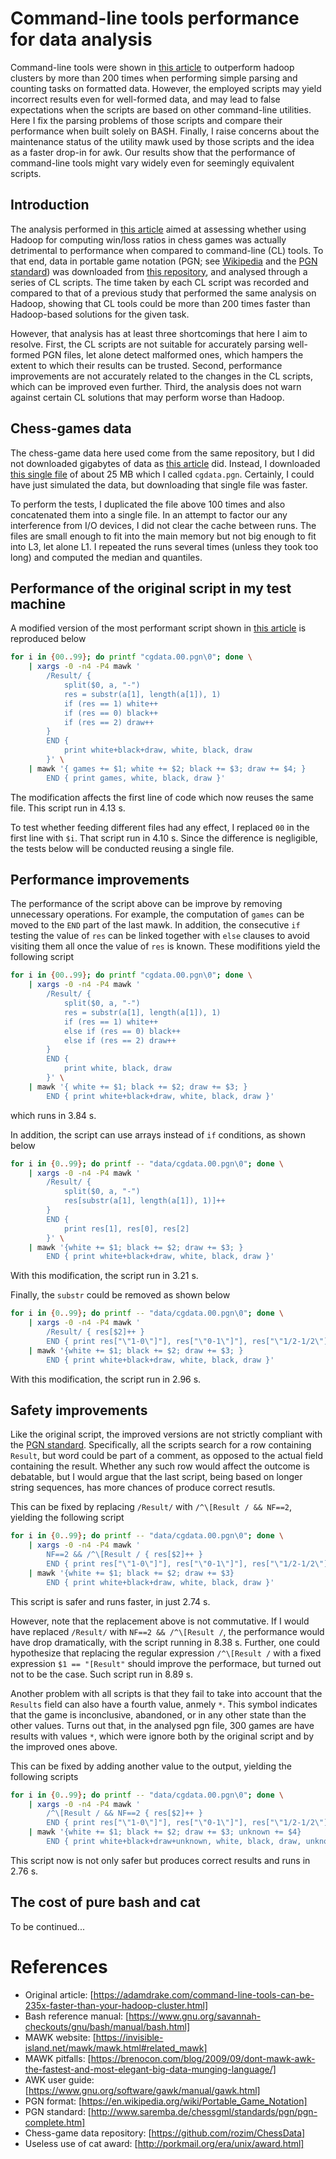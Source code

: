 # Command-line tools performance for data analysis

Command-line tools were shown in [this article](https://adamdrake.com/command-line-tools-can-be-235x-faster-than-your-hadoop-cluster.html) to outperform hadoop clusters by more than 200 times when performing simple parsing and counting tasks on formatted data. However, the employed scripts may yield incorrect results even for well-formed data, and may lead to false expectations when the scripts are based on other command-line utilities. Here I fix the parsing problems of those scripts and compare their performance when built solely on BASH. Finally, I raise concerns about the maintenance status of the utility mawk used by those scripts and the idea as a faster drop-in for awk. Our results show that the performance of command-line tools might vary widely even for seemingly equivalent scripts.
 
## Introduction

The analysis performed in [this article](https://adamdrake.com/command-line-tools-can-be-235x-faster-than-your-hadoop-cluster.html) aimed at assessing whether using Hadoop for computing win/loss ratios in chess games was actually detrimental to performance when compared to command-line (CL) tools. To that end, data in portable game notation (PGN; see [Wikipedia](https://en.wikipedia.org/wiki/Portable_Game_Notation) and the [PGN standard](http://www.saremba.de/chessgml/standards/pgn/pgn-complete.htm)) was downloaded from [this repository](https://github.com/rozim/ChessData), and analysed through a series of CL scripts. The time taken by each CL script was recorded and compared to that of a previous study that performed the same analysis on Hadoop, showing that CL tools could be more than 200 times faster than Hadoop-based solutions for the given task. 

However, that analysis has at least three shortcomings that here I aim to resolve. First, the CL scripts are not suitable for accurately parsing well-formed PGN files, let alone detect malformed ones, which hampers the extent to which their results can be trusted. Second, performance improvements are not accurately related to the changes in the CL scripts, which can be improved even further. Third, the analysis does not warn against certain CL solutions that may perform worse than Hadoop.

## Chess-games data

The chess-game data here used come from the same repository, but I did not downloaded gigabytes of data as [this article](https://adamdrake.com/command-line-tools-can-be-235x-faster-than-your-hadoop-cluster.html) did. Instead, I downloaded [this single file](https://github.com/rozim/ChessData/blob/master/mega2400_part_01.pgn) of about 25 MB which I called `cgdata.pgn`. Certainly, I could have just simulated the data, but downloading that single file was faster.

To perform the tests, I duplicated the file above 100 times and also concatenated them into a single file. In an attempt to factor our any interference from I/O devices, I did not clear the cache between runs. The files are small enough to fit into the main memory but not big enough to fit into L3, let alone L1. I repeated the runs several times (unless they took too long) and computed the median and quantiles. 

## Performance of the original script in my test machine

A modified version of the most performant script shown in [this article](https://adamdrake.com/command-line-tools-can-be-235x-faster-than-your-hadoop-cluster.html) is reproduced below

```bash
for i in {00..99}; do printf "cgdata.00.pgn\0"; done \
	| xargs -0 -n4 -P4 mawk '
		/Result/ { 
			split($0, a, "-")
			res = substr(a[1], length(a[1]), 1)
			if (res == 1) white++ 
			if (res == 0) black++ 
			if (res == 2) draw++ 
		} 
		END { 
			print white+black+draw, white, black, draw 
		}' \
	| mawk '{ games += $1; white += $2; black += $3; draw += $4; } 
		END { print games, white, black, draw }'
```

The modification affects the first line of code which now reuses the same file. This script run in 4.13 s. 

To test whether feeding different files had any effect, I replaced `00` in the first line with `$i`. That script run in 4.10 s. Since the difference is negligible, the tests below will be conducted reusing a single file. 

## Performance improvements

The performance of the script above can be improve by removing unnecessary operations. For example, the computation of `games` can be moved to the `END` part of the last mawk. In addition, the consecutive `if` testing the value of `res` can be linked together with `else` clauses to avoid visiting them all once the value of `res` is known. These modifitions yield the following script

```bash
for i in {00..99}; do printf "cgdata.00.pgn\0"; done \
	| xargs -0 -n4 -P4 mawk '
		/Result/ { 
			split($0, a, "-")
			res = substr(a[1], length(a[1]), 1)
			if (res == 1) white++ 
			else if (res == 0) black++ 
			else if (res == 2) draw++ 
		} 
		END { 
			print white, black, draw 
		}' \
	| mawk '{ white += $1; black += $2; draw += $3; } 
		END { print white+black+draw, white, black, draw }'
```
which runs in 3.84 s.

In addition, the script can use arrays instead of `if` conditions, as shown below

```bash
for i in {0..99}; do printf -- "data/cgdata.00.pgn\0"; done \
	| xargs -0 -n4 -P4 mawk '
		/Result/ { 
			split($0, a, "-")
			res[substr(a[1], length(a[1]), 1)]++
		} 
		END { 
			print res[1], res[0], res[2] 
		}' \
	| mawk '{white += $1; black += $2; draw += $3; } 
		END { print white+black+draw, white, black, draw }'
```
With this modification, the script run in 3.21 s.

Finally, the `substr` could be removed as shown below

```bash
for i in {0..99}; do printf -- "data/cgdata.00.pgn\0"; done \
	| xargs -0 -n4 -P4 mawk '
		/Result/ { res[$2]++ } 
		END { print res["\"1-0\"]"], res["\"0-1\"]"], res["\"1/2-1/2\"]"] }' \
	| mawk '{white += $1; black += $2; draw += $3; } 
		END { print white+black+draw, white, black, draw }'
```
With this modification, the script run in 2.96 s.


## Safety improvements

Like the original script, the improved versions are not strictly compliant with the [PGN standard](http://www.saremba.de/chessgml/standards/pgn/pgn-complete.htm). Specifically, all the scripts search for a row containing `Result`, but word could be part of a comment, as opposed to the actual field containing the result. Whether any such row would affect the outcome is debatable, but I would argue that the last script, being based on longer string sequences, has more chances of produce correct resutls. 

This can be fixed by replacing `/Result/` with `/^\[Result / && NF==2`, yielding the following script

```bash
for i in {0..99}; do printf -- "data/cgdata.00.pgn\0"; done \
	| xargs -0 -n4 -P4 mawk '
		NF==2 && /^\[Result / { res[$2]++ } 
		END { print res["\"1-0\"]"], res["\"0-1\"]"], res["\"1/2-1/2\"]"] }' \
	| mawk '{white += $1; black += $2; draw += $3} 
		END { print white+black+draw, white, black, draw }'
```
This script is safer and runs faster, in just 2.74 s. 

However, note that the replacement above is not commutative. If I would have replaced `/Result/` with `NF==2 && /^\[Result /`, the performance would have drop dramatically, with the script running in 8.38 s. Further, one could hypothesize that replacing the regular expression `/^\[Result /` with a fixed expression `$1 == "[Result"` should improve the performace, but turned out not to be the case. Such script run in 8.89 s.

Another problem with all scripts is that they fail to take into account that the `Results` field can also have a fourth value, anmely `*`. This symbol indicates that the game is inconclusive, abandoned, or in any other state than the other values. Turns out that, in the analysed pgn file, 300 games are have results with values `*`, which were ignore both by the original script and by the improved ones above.

This can be fixed by adding  another value to the output, yielding the following scripts

```bash
for i in {0..99}; do printf -- "data/cgdata.00.pgn\0"; done \
	| xargs -0 -n4 -P4 mawk '
		/^\[Result / && NF==2 { res[$2]++ } 
		END { print res["\"1-0\"]"], res["\"0-1\"]"], res["\"1/2-1/2\"]"], res["\"*\"]"] }' \
	| mawk '{white += $1; black += $2; draw += $3; unknown += $4} 
		END { print white+black+draw+unknown, white, black, draw, unknown }'
```
This script now is not only safer but produces correct results and runs in 2.76 s.


## The cost of pure bash and cat

To be continued...

# References

+ Original article: [https://adamdrake.com/command-line-tools-can-be-235x-faster-than-your-hadoop-cluster.html]
+ Bash reference manual: [https://www.gnu.org/savannah-checkouts/gnu/bash/manual/bash.html]
+ MAWK website: [https://invisible-island.net/mawk/mawk.html#related_mawk]
+ MAWK pitfalls: [https://brenocon.com/blog/2009/09/dont-mawk-awk-the-fastest-and-most-elegant-big-data-munging-language/]
+ AWK user guide: [https://www.gnu.org/software/gawk/manual/gawk.html]
+ PGN format: [https://en.wikipedia.org/wiki/Portable_Game_Notation]
+ PGN standard: [http://www.saremba.de/chessgml/standards/pgn/pgn-complete.htm]
+ Chess-game data repository: [https://github.com/rozim/ChessData]
+ Useless use of cat award: [http://porkmail.org/era/unix/award.html]
